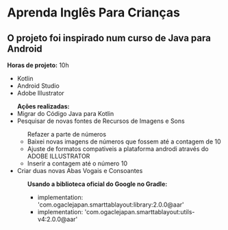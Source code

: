 # Aprenda Inglês Para Crianças

## O projeto foi inspirado num curso de Java para Android

<b>Horas de projeto:</b> 10h
 - Kotlin
 - Android Studio
 - Adobe Illustrator

<ul><b>Ações realizadas:</b> 
  <li> Migrar do Código Java para Kotlin</li>
  <li> Pesquisar de novas fontes de Recursos de Imagens e Sons</li>
   
   <ul> Refazer a parte de números
      <li> Baixei novas imagens de números que fossem até a contagem de 10</li>
      <li> Ajuste de formatos compativeis a plataforma androdi através do ADOBE ILLUSTRATOR</li>
      <li> Inserir a contagem até o número 10</li>
   </ul>
  
  <li>Criar duas novas Abas Vogais e Consoantes</li>
         <ul><b>Usando a biblioteca oficial do Google no Gradle:</b>
             <ul>
                <li> implementation: 'com.ogaclejapan.smarttablayout:library:2.0.0@aar' </li>
                <li> implementation: 'com.ogaclejapan.smarttablayout:utils-v4:2.0.0@aar' </li>
                 </ul>
                   </ul>
                      </ul>
